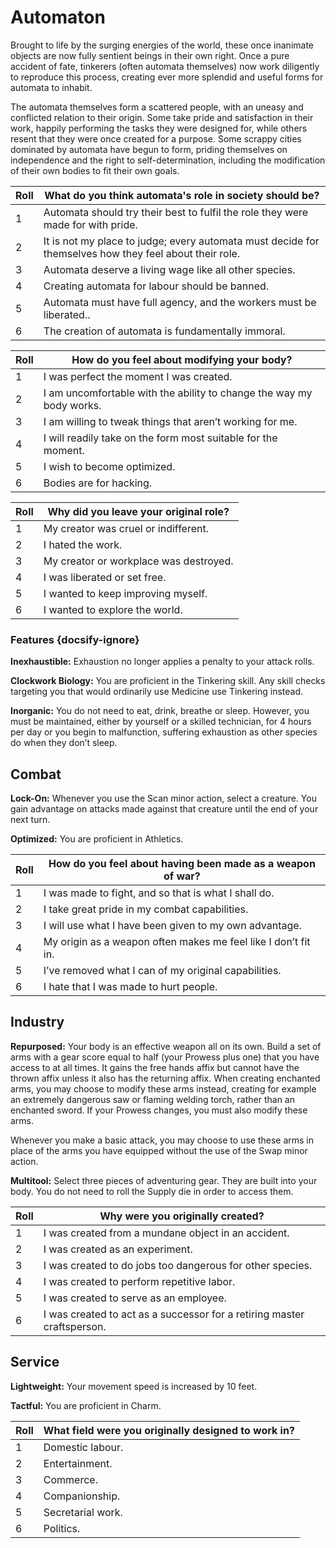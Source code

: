# Automaton
Brought to life by the surging energies of the world, these once inanimate objects are now fully sentient beings in their own right. Once a pure accident of fate, tinkerers (often automata themselves) now work diligently to reproduce this process, creating ever more splendid and useful forms for automata to inhabit.

The automata themselves form a scattered people, with an uneasy and conflicted relation to their origin. Some take pride and satisfaction in their work, happily performing the tasks they were designed for, while others resent that they were once created for a purpose. Some scrappy cities dominated by automata have begun to form, priding themselves on independence and the right to self-determination, including the modification of their own bodies to fit their own goals.

Roll | What do you think automata's role in society should be?
--- | ---
1 | Automata should try their best to fulfil the role they were made for with pride. 
2 | It is not my place to judge; every automata must decide for themselves how they feel about their role.
3 | Automata deserve a living wage like all other species.
4 | Creating automata for labour should be banned.
5 | Automata must have full agency, and the workers must be liberated..
6 | The creation of automata is fundamentally immoral.


Roll | How do you feel about modifying your body?
-- | --
1 | I was perfect the moment I was created.
2 | I am uncomfortable with the ability to change the way my body works.
3 | I am willing to tweak things that aren’t working for me.
4 | I will readily take on the form most suitable for the moment.
5 | I wish to become optimized.
6 | Bodies are for hacking.

Roll | Why did you leave your original role?
-- | --
1 | My creator was cruel or indifferent.
2 | I hated the work.
3 | My creator or workplace was destroyed.
4 | I was liberated or set free.
5 | I wanted to keep improving myself.
6 | I wanted to explore the world.

### Features {docsify-ignore}
**Inexhaustible:** Exhaustion no longer applies a penalty to your attack rolls.

**Clockwork Biology:** You are proficient in the Tinkering skill. Any skill checks targeting you that would ordinarily use Medicine use Tinkering instead.

**Inorganic:** You do not need to eat, drink, breathe or sleep. However, you must be maintained, either by yourself or a skilled technician, for 4 hours per day or you begin to malfunction, suffering exhaustion as other species do when they don’t sleep.

## Combat
**Lock-On:** Whenever you use the Scan minor action, select a creature. You gain advantage on attacks made against that creature until the end of your next turn.

**Optimized:** You are proficient in Athletics. 

Roll | How do you feel about having been made as a weapon of war?
-- | --
1 | I was made to fight, and so that is what I shall do.
2 | I take great pride in my combat capabilities.
3 | I will use what I have been given to my own advantage.
4 | My origin as a weapon often makes me feel like I don’t fit in.
5 | I’ve removed what I can of my original capabilities.
6 | I hate that I was made to hurt people.


## Industry
**Repurposed:** Your body is an effective weapon all on its own. Build a set of arms with a gear score equal to half (your Prowess plus one) that you have access to at all times. It gains the free hands affix but cannot have the thrown affix unless it also has the returning affix. When creating enchanted arms, you may choose to modify these arms instead, creating for example an extremely dangerous saw or flaming welding torch, rather than an enchanted sword. If your Prowess changes, you must also modify these arms.

Whenever you make a basic attack, you may choose to use these arms in place of the arms you have equipped without the use of the Swap minor action.

**Multitool:** Select three pieces of adventuring gear. They are built into your body. You do not need to roll the Supply die in order to access them.

Roll | Why were you originally created?
-- | --
1 | I was created from a mundane object in an accident.
2 | I was created as an experiment.
3 | I was created to do jobs too dangerous for other species.
4 | I was created to perform repetitive labor.
5 | I was created to serve as an employee.
6 | I was created to act as a successor for a retiring master craftsperson.


## Service
**Lightweight:** Your movement speed is increased by 10 feet.

**Tactful:** You are proficient in Charm.

Roll | What field were you originally designed to work in?
-- | --
1 | Domestic labour.
2 | Entertainment.
3 | Commerce.
4 | Companionship.
5 | Secretarial work.
6 | Politics.
